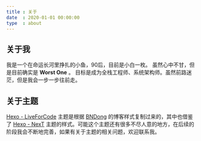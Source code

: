 ```yaml
---
title : 关于
date  : 2020-01-01 00:00:00
type  : about
---
```

## 关于我
我是一个在命运长河里挣扎的小鱼，90后，目前是小白一枚。
虽然心中不甘，但是目前确实是 __Worst One__ 。
目标是成为全栈工程师、系统架构师。虽然前路迷茫，但是我会一步一步往前走。
## 关于主题
[Hexo - LiveForCode](https://github.com/first19326/Hexo-LiveForCode/) 主题是根据 [BNDong](https://dbnuo.com/) 的博客样式复制过来的，其中也借鉴了 [Hexo - NexT](http://theme-next.iissnan.com/) 主题的样式。可能这个主题还有很多不尽人意的地方，在后续的阶段我会不断地完善，如果有关于主题的相关问题，欢迎联系我。
